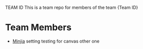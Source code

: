 #
TEAM ID
This is a team repo for members of the team {Team ID}

# Team Members
* [Minjia](members/Minjia.md)
setting
testing for canvas
other one
